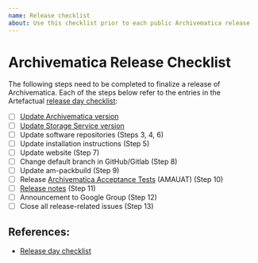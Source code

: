 ```yaml
---
name: Release checklist
about: Use this checklist prior to each public Archivematica release
---
```


# Archivematica Release Checklist

The following steps need to be completed to finalize a release of
Archivematica. Each of the steps below refer to the entries in the Artefactual
[release day checklist][release-checklist-1]:

- [ ] [Update Archivematica version][release-checklist-2]
- [ ] [Update Storage Service version][release-checklist-3]
- [ ] Update software repositories (Steps 3, 4, 6)
- [ ] Update installation instructions (Step 5)
- [ ] Update website (Step 7)
- [ ] Change default branch in GitHub/Gitlab (Step 8)
- [ ] Update am-packbuild (Step 9)
- [ ] Release [Archivematica Acceptance Tests][release-checklist-4] (AMAUAT)
  (Step 10)
- [ ] [Release notes][release-checklist-5] (Step 11)
- [ ] Announcement to Google Group (Step 12)
- [ ] Close all release-related issues (Step 13)

## References:

* [Release day checklist][release-checklist-4]

[release-checklist-1]: https://wiki.archivematica.org/Release_Process#Release_Day_Checklist
[release-checklist-2]: https://github.com/artefactual/archivematica/pull/1374
[release-checklist-3]: https://github.com/artefactual/archivematica-storage-service/pull/450
[release-checklist-4]: https://github.com/artefactual-labs/archivematica-acceptance-tests
[release-checklist-5]: https://wiki.archivematica.org/Archivematica_1.9.1_and_Storage_Service_0.14.1_release_notes
